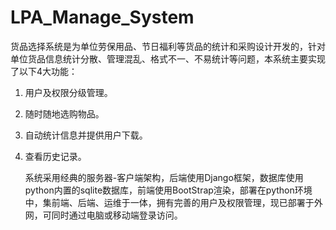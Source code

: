 # LPA_Manage_System

货品选择系统是为单位劳保用品、节日福利等货品的统计和采购设计开发的，针对单位货品信息统计分散、管理混乱、格式不一、不易统计等问题，本系统主要实现了以下4大功能：

1.	用户及权限分级管理。
2.	随时随地选购物品。
3.	自动统计信息并提供用户下载。
4.	查看历史记录。

    系统采用经典的服务器-客户端架构，后端使用Django框架，数据库使用python内置的sqlite数据库，前端使用BootStrap渲染，部署在python环境中，集前端、后端、运维于一体，拥有完善的用户及权限管理，现已部署于外网，可同时通过电脑或移动端登录访问。
